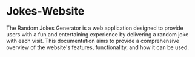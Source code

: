 # Jokes-Website
The Random Jokes Generator is a web application designed to provide users with a fun and entertaining experience by delivering a random joke with each visit. This documentation aims to provide a comprehensive overview of the website's features, functionality, and how it can be used.
